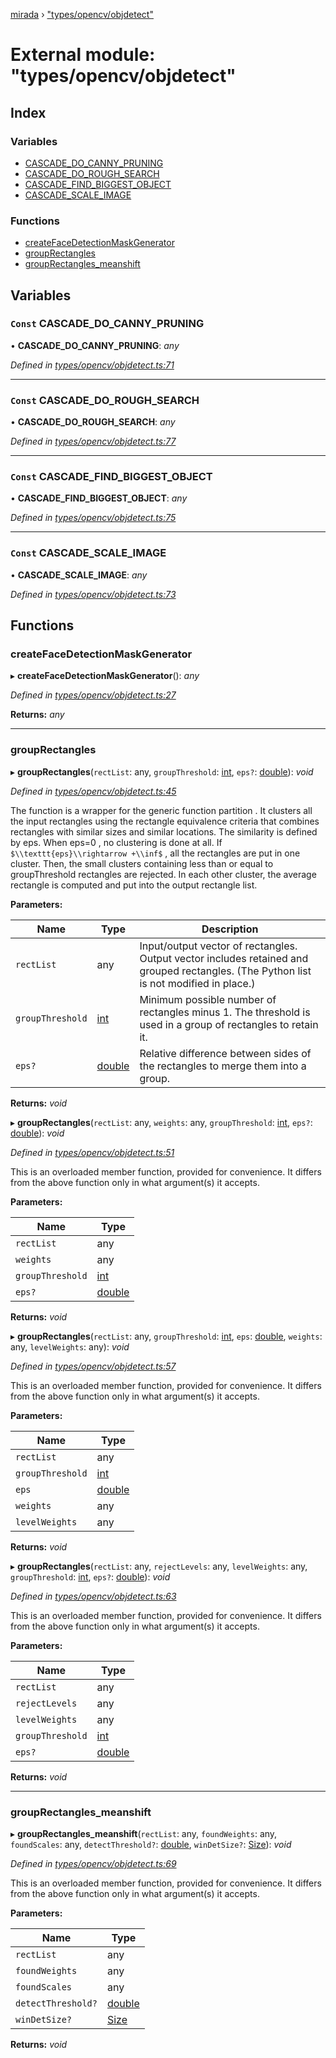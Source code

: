 [mirada](../README.md) › ["types/opencv/objdetect"](_types_opencv_objdetect_.md)

# External module: "types/opencv/objdetect"


## Index

### Variables

* [CASCADE_DO_CANNY_PRUNING](_types_opencv_objdetect_.md#const-cascade_do_canny_pruning)
* [CASCADE_DO_ROUGH_SEARCH](_types_opencv_objdetect_.md#const-cascade_do_rough_search)
* [CASCADE_FIND_BIGGEST_OBJECT](_types_opencv_objdetect_.md#const-cascade_find_biggest_object)
* [CASCADE_SCALE_IMAGE](_types_opencv_objdetect_.md#const-cascade_scale_image)

### Functions

* [createFaceDetectionMaskGenerator](_types_opencv_objdetect_.md#createfacedetectionmaskgenerator)
* [groupRectangles](_types_opencv_objdetect_.md#grouprectangles)
* [groupRectangles_meanshift](_types_opencv_objdetect_.md#grouprectangles_meanshift)

## Variables

### `Const` CASCADE_DO_CANNY_PRUNING

• **CASCADE_DO_CANNY_PRUNING**: *any*

*Defined in [types/opencv/objdetect.ts:71](https://github.com/cancerberoSgx/mirada/blob/2aa7cf1/mirada/src/types/opencv/objdetect.ts#L71)*

___

### `Const` CASCADE_DO_ROUGH_SEARCH

• **CASCADE_DO_ROUGH_SEARCH**: *any*

*Defined in [types/opencv/objdetect.ts:77](https://github.com/cancerberoSgx/mirada/blob/2aa7cf1/mirada/src/types/opencv/objdetect.ts#L77)*

___

### `Const` CASCADE_FIND_BIGGEST_OBJECT

• **CASCADE_FIND_BIGGEST_OBJECT**: *any*

*Defined in [types/opencv/objdetect.ts:75](https://github.com/cancerberoSgx/mirada/blob/2aa7cf1/mirada/src/types/opencv/objdetect.ts#L75)*

___

### `Const` CASCADE_SCALE_IMAGE

• **CASCADE_SCALE_IMAGE**: *any*

*Defined in [types/opencv/objdetect.ts:73](https://github.com/cancerberoSgx/mirada/blob/2aa7cf1/mirada/src/types/opencv/objdetect.ts#L73)*

## Functions

###  createFaceDetectionMaskGenerator

▸ **createFaceDetectionMaskGenerator**(): *any*

*Defined in [types/opencv/objdetect.ts:27](https://github.com/cancerberoSgx/mirada/blob/2aa7cf1/mirada/src/types/opencv/objdetect.ts#L27)*

**Returns:** *any*

___

###  groupRectangles

▸ **groupRectangles**(`rectList`: any, `groupThreshold`: [int](_types_opencv__hacks_.md#int), `eps?`: [double](_types_opencv__hacks_.md#double)): *void*

*Defined in [types/opencv/objdetect.ts:45](https://github.com/cancerberoSgx/mirada/blob/2aa7cf1/mirada/src/types/opencv/objdetect.ts#L45)*

The function is a wrapper for the generic function partition . It clusters all the input rectangles
using the rectangle equivalence criteria that combines rectangles with similar sizes and similar
locations. The similarity is defined by eps. When eps=0 , no clustering is done at all. If
`$\\texttt{eps}\\rightarrow +\\inf$` , all the rectangles are put in one cluster. Then, the small
clusters containing less than or equal to groupThreshold rectangles are rejected. In each other
cluster, the average rectangle is computed and put into the output rectangle list.

**Parameters:**

Name | Type | Description |
------ | ------ | ------ |
`rectList` | any | Input/output vector of rectangles. Output vector includes retained and grouped rectangles. (The Python list is not modified in place.)  |
`groupThreshold` | [int](_types_opencv__hacks_.md#int) | Minimum possible number of rectangles minus 1. The threshold is used in a group of rectangles to retain it.  |
`eps?` | [double](_types_opencv__hacks_.md#double) | Relative difference between sides of the rectangles to merge them into a group.  |

**Returns:** *void*

▸ **groupRectangles**(`rectList`: any, `weights`: any, `groupThreshold`: [int](_types_opencv__hacks_.md#int), `eps?`: [double](_types_opencv__hacks_.md#double)): *void*

*Defined in [types/opencv/objdetect.ts:51](https://github.com/cancerberoSgx/mirada/blob/2aa7cf1/mirada/src/types/opencv/objdetect.ts#L51)*

This is an overloaded member function, provided for convenience. It differs from the above function
only in what argument(s) it accepts.

**Parameters:**

Name | Type |
------ | ------ |
`rectList` | any |
`weights` | any |
`groupThreshold` | [int](_types_opencv__hacks_.md#int) |
`eps?` | [double](_types_opencv__hacks_.md#double) |

**Returns:** *void*

▸ **groupRectangles**(`rectList`: any, `groupThreshold`: [int](_types_opencv__hacks_.md#int), `eps`: [double](_types_opencv__hacks_.md#double), `weights`: any, `levelWeights`: any): *void*

*Defined in [types/opencv/objdetect.ts:57](https://github.com/cancerberoSgx/mirada/blob/2aa7cf1/mirada/src/types/opencv/objdetect.ts#L57)*

This is an overloaded member function, provided for convenience. It differs from the above function
only in what argument(s) it accepts.

**Parameters:**

Name | Type |
------ | ------ |
`rectList` | any |
`groupThreshold` | [int](_types_opencv__hacks_.md#int) |
`eps` | [double](_types_opencv__hacks_.md#double) |
`weights` | any |
`levelWeights` | any |

**Returns:** *void*

▸ **groupRectangles**(`rectList`: any, `rejectLevels`: any, `levelWeights`: any, `groupThreshold`: [int](_types_opencv__hacks_.md#int), `eps?`: [double](_types_opencv__hacks_.md#double)): *void*

*Defined in [types/opencv/objdetect.ts:63](https://github.com/cancerberoSgx/mirada/blob/2aa7cf1/mirada/src/types/opencv/objdetect.ts#L63)*

This is an overloaded member function, provided for convenience. It differs from the above function
only in what argument(s) it accepts.

**Parameters:**

Name | Type |
------ | ------ |
`rectList` | any |
`rejectLevels` | any |
`levelWeights` | any |
`groupThreshold` | [int](_types_opencv__hacks_.md#int) |
`eps?` | [double](_types_opencv__hacks_.md#double) |

**Returns:** *void*

___

###  groupRectangles_meanshift

▸ **groupRectangles_meanshift**(`rectList`: any, `foundWeights`: any, `foundScales`: any, `detectThreshold?`: [double](_types_opencv__hacks_.md#double), `winDetSize?`: [Size](../classes/_types_opencv__hacks_.size.md)): *void*

*Defined in [types/opencv/objdetect.ts:69](https://github.com/cancerberoSgx/mirada/blob/2aa7cf1/mirada/src/types/opencv/objdetect.ts#L69)*

This is an overloaded member function, provided for convenience. It differs from the above function
only in what argument(s) it accepts.

**Parameters:**

Name | Type |
------ | ------ |
`rectList` | any |
`foundWeights` | any |
`foundScales` | any |
`detectThreshold?` | [double](_types_opencv__hacks_.md#double) |
`winDetSize?` | [Size](../classes/_types_opencv__hacks_.size.md) |

**Returns:** *void*